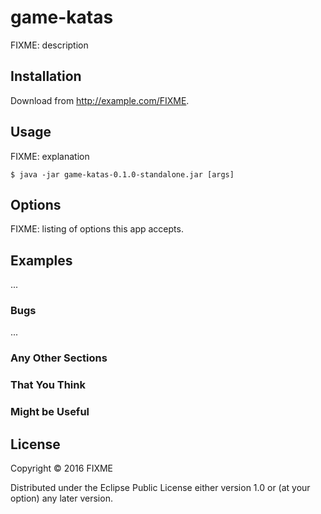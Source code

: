 # game-katas

FIXME: description

## Installation

Download from http://example.com/FIXME.

## Usage

FIXME: explanation

    $ java -jar game-katas-0.1.0-standalone.jar [args]

## Options

FIXME: listing of options this app accepts.

## Examples

...

### Bugs

...

### Any Other Sections
### That You Think
### Might be Useful

## License

Copyright © 2016 FIXME

Distributed under the Eclipse Public License either version 1.0 or (at
your option) any later version.
